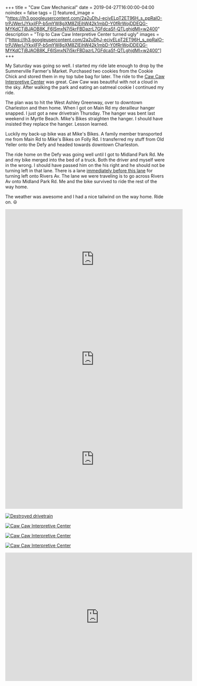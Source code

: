 +++
title =  "Caw Caw Mechanical"
date = 2019-04-27T16:00:00-04:00
noindex = false
tags = []
featured_image = "https://lh3.googleusercontent.com/2a2uDhJ-ecivELpT2ET96H_s_ppRalO-trPJWerIJYkxjlFP-b5mYW8gXM8ZIEihW42k1mbD-Y0fRrWojDDEQG-MYKdCTjBJAOB8K_F6lSmxN7i5krFBDazrL7GFdcaSf-QTLghjdMI=w2400"
description = "Trip to Caw Caw Interpretive Center turned ugly"
images = ["https://lh3.googleusercontent.com/2a2uDhJ-ecivELpT2ET96H_s_ppRalO-trPJWerIJYkxjlFP-b5mYW8gXM8ZIEihW42k1mbD-Y0fRrWojDDEQG-MYKdCTjBJAOB8K_F6lSmxN7i5krFBDazrL7GFdcaSf-QTLghjdMI=w2400"]
+++

My Saturday was going so well. I started my ride late enough to drop by the Summerville Farmer's Market. Purchased two cookies from the Cookie Chick and stored them in my top tube bag for later. The ride to the [Caw Caw Interpretive Center](https://ccprc.com/53/Caw-Caw-Interpretive-Center) was great. Caw Caw was beautiful with not a cloud in the sky. After walking the park and eating an oatmeal cookie I continued my ride.

The plan was to hit the West Ashley Greenway, over to downtown Charleston and then home. When I got on Main Rd my derailleur hanger snapped. I just got a new drivetrain Thursday. The hanger was bent last weekend in Myrtle Beach. Mike's Bikes straighten the hanger. I should have insisted they replace the hanger. Lesson learned.

Luckily my back-up bike was at Mike's Bikes. A family member transported me from Main Rd to Mike's Bikes on Folly Rd. I transferred my stuff from Old Yeller onto the Defy and headed towards downtown Charleston.

The ride home on the Defy was going well until I got to Midland Park Rd. Me and my bike merged into the bed of a truck. Both the driver and myself were in the wrong.  I should have passed him on the his right and he should not be turning left in that lane. There is a lane [immediately before this lane](https://www.google.com/maps/place/32%C2%B055'14.7%22N+80%C2%B001'49.3%22W/@32.920716,-80.0301924,19.75z/data=!4m5!3m4!1s0x0:0x0!8m2!3d32.92076!4d-80.030372) for turning left onto Rivers Av. The lane we were traveling is to go across Rivers Av onto Midland Park Rd. Me and the bike survived to ride the rest of the way home.

The weather was awesome and I had a nice tailwind on the way home. Ride on. ☮

<iframe width="560" height="315" src="https://www.youtube.com/embed/zKtL1ZdMtI4" frameborder="0" allow="accelerometer; autoplay; encrypted-media; gyroscope; picture-in-picture" allowfullscreen></iframe>

<iframe width="560" height="315" src="https://www.youtube.com/embed/jCfixfs74y4" frameborder="0" allow="accelerometer; autoplay; encrypted-media; gyroscope; picture-in-picture" allowfullscreen></iframe>

<iframe width="560" height="315" src="https://www.youtube.com/embed/O8yfMrr5vt4" frameborder="0" allow="accelerometer; autoplay; encrypted-media; gyroscope; picture-in-picture" allowfullscreen></iframe>


[![Destroyed drivetrain](https://lh3.googleusercontent.com/2a2uDhJ-ecivELpT2ET96H_s_ppRalO-trPJWerIJYkxjlFP-b5mYW8gXM8ZIEihW42k1mbD-Y0fRrWojDDEQG-MYKdCTjBJAOB8K_F6lSmxN7i5krFBDazrL7GFdcaSf-QTLghjdMI=w2400)](https://lh3.googleusercontent.com/2a2uDhJ-ecivELpT2ET96H_s_ppRalO-trPJWerIJYkxjlFP-b5mYW8gXM8ZIEihW42k1mbD-Y0fRrWojDDEQG-MYKdCTjBJAOB8K_F6lSmxN7i5krFBDazrL7GFdcaSf-QTLghjdMI=w2400)

[![Caw Caw Interpretive Center](https://lh3.googleusercontent.com/GcApbASF7fKShUPA_W3bqs0H9it1pbLN8JFGvtv6o9kLU1OJjwh8Ve7KciYXMHlCrQFYL4N7Vx9ZQoXRX_icHvHY6K1Jy70Sru0d2fYJk2HJr3DQTj2WEhwqkVhff2ZsiXC_jZ1N7B4=w2400)](https://lh3.googleusercontent.com/GcApbASF7fKShUPA_W3bqs0H9it1pbLN8JFGvtv6o9kLU1OJjwh8Ve7KciYXMHlCrQFYL4N7Vx9ZQoXRX_icHvHY6K1Jy70Sru0d2fYJk2HJr3DQTj2WEhwqkVhff2ZsiXC_jZ1N7B4=w2400)

[![Caw Caw Interpretive Center](https://lh3.googleusercontent.com/vHP8n15T5HWqhEs8y7G9wqZDsw5k_DNiUU64S8p650HpAmos4UvKEtCoNrroZbixjnSAe76vOcaBBJaCrhcD8mBg66zOb3Ppu4JJXqDb-Bi3aVZEottI_22cgKsrctzn0wTPK-I3Jxk=w2400)](https://lh3.googleusercontent.com/vHP8n15T5HWqhEs8y7G9wqZDsw5k_DNiUU64S8p650HpAmos4UvKEtCoNrroZbixjnSAe76vOcaBBJaCrhcD8mBg66zOb3Ppu4JJXqDb-Bi3aVZEottI_22cgKsrctzn0wTPK-I3Jxk=w2400)


[![Caw Caw Interpretive Center](https://lh3.googleusercontent.com/ew9p4YE2gy9ux0vUs7dJ2Id667FTRSdKT2wgTygH-dAV_2N1WsuOtyePNb_y6XUhgK6LOkHB3mf8IAgTlujy9YQDbFuW-zG5txJ_B_D7pBslaySUJGV47ah1ITYia7yGxUQRmCoBAXs=w2400)](https://lh3.googleusercontent.com/ew9p4YE2gy9ux0vUs7dJ2Id667FTRSdKT2wgTygH-dAV_2N1WsuOtyePNb_y6XUhgK6LOkHB3mf8IAgTlujy9YQDbFuW-zG5txJ_B_D7pBslaySUJGV47ah1ITYia7yGxUQRmCoBAXs=w2400)

<iframe height='405' width='590' frameborder='0' allowtransparency='true' scrolling='no' src='https://www.strava.com/activities/2323625038/embed/06ad88cc8eac52cf53e9cb0a04cd8881b1590dcf'></iframe>
